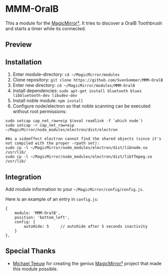 # MMM-OralB
This a module for the [MagicMirror²](https://github.com/MichMich/MagicMirror). It tries to discover a OralB Toothbrush and starts a timer while its connected.

## Preview

## Installation

1. Enter module-directory: `cd ~/MagicMirror/modules`
2. Clone repository: `git clone https://github.com/SvenSommer/MMM-OralB`
3. Enter new directory: `cd ~/MagicMirror/modules/MMM-OralB`
4. Install dependencies: `sudo apt-get install bluetooth bluez libbluetooth-dev libudev-dev`
5. Install noble module: `npm install`
6. Configure node/electron so that noble scanning can be executed without root permissions:
```
sudo setcap cap_net_raw+eip $(eval readlink -f `which node`)
sudo setcap -r cap_net_raw+eip ~/MagicMirror/node_modules/electron/dist/electron

#As a sideeffect electron cannot find the shared objects (since it's not compiled with the proper -rpath set):
sudo cp -l ~/MagicMirror/node_modules/electron/dist/libnode.so /usr/lib/
sudo cp -l ~/MagicMirror/node_modules/electron/dist/libffmpeg.so /usr/lib/
```

## Integration

Add module information to your `~/MagicMirror/config/config.js`.

Here is an example of an entry in `config.js`:
```
{
	module: 'MMM-OralB',
	position: 'bottom_left',
	config: {
		autoHide: 5		// autohide after 5 seconds inactivity
	}
},
```

## Special Thanks
- [Michael Teeuw](https://github.com/MichMich) for creating the genius [MagicMirror²](https://github.com/MichMich/MagicMirror/tree/develop) project that made this module possible.
